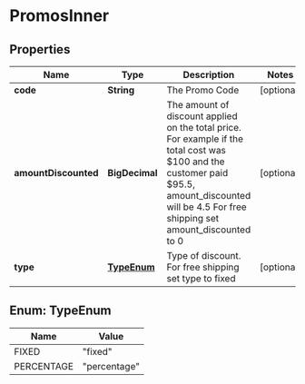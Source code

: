 

# PromosInner


## Properties

| Name | Type | Description | Notes |
|------------ | ------------- | ------------- | -------------|
|**code** | **String** | The Promo Code |  [optional] |
|**amountDiscounted** | **BigDecimal** | The amount of discount applied on the total price. For example if the total cost was $100 and the customer paid $95.5, amount_discounted will be 4.5 For free shipping set amount_discounted to 0 |  [optional] |
|**type** | [**TypeEnum**](#TypeEnum) | Type of discount. For free shipping set type to fixed |  [optional] |



## Enum: TypeEnum

| Name | Value |
|---- | -----|
| FIXED | &quot;fixed&quot; |
| PERCENTAGE | &quot;percentage&quot; |



